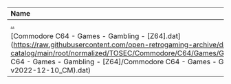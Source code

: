 |Name|Size|
|:---|---:|
|[..](../index.html)|DIR|
|[Commodore C64 - Games - Gambling - [Z64].dat](https://raw.githubusercontent.com/open-retrogaming-archive/dat-catalog/main/root/normalized/TOSEC/Commodore/C64/Games/Gambling/[Z64]/Commodore C64 - Games - Gambling - [Z64]/Commodore C64 - Games - Gambling - [Z64] (TOSEC-v2022-12-10_CM).dat)|3352|
